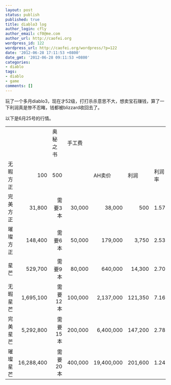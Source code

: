 ```yaml
---
layout: post
status: publish
published: true
title: diablo3 log
author_login: cfly
author_email: cf0@me.com
author_url: http://caofei.org
wordpress_id: 122
wordpress_url: http://caofei.org/wordpress/?p=122
date: '2012-06-28 17:11:53 +0800'
date_gmt: '2012-06-28 09:11:53 +0800'
categories:
- diablo
tags:
- diablo
- game
comments: []
---
```

<p>玩了一个多月diablo3，现在才52级，打打杀杀意思不大，想卖宝石赚钱，算了一下利润真是惨不忍睹，钱都被blizzard收回去了。</p>
<p>以下是6月25号的行情。</p>
<table width="474" border="0" cellspacing="0" cellpadding="0">
<colgroup>
<col width="68" />
<col width="81" />
<col width="68" />
<col width="62" />
<col width="81" />
<col width="62" />
<col width="52" /></colgroup>
<tbody>
<tr>
<td width="68" height="19">　</td>
<td width="81"> </td>
<td width="68">奥秘之书</td>
<td width="62">手工费</td>
<td width="81">　</td>
<td width="62">　</td>
<td width="52">　</td>
</tr>
<tr>
<td width="68" height="19">无暇方正</td>
<td align="right" width="81">100</td>
<td align="right" width="68">500</td>
<td>　</td>
<td width="81">AH卖价</td>
<td width="62">利润</td>
<td>利润率</td>
</tr>
<tr>
<td width="68" height="19">完美方正</td>
<td align="right" width="81">31,800</td>
<td align="right" width="68">需要3本</td>
<td align="right" width="62">30,000</td>
<td align="right" width="81">38,000</td>
<td align="right" width="62">500</td>
<td align="right" width="52">1.57</td>
</tr>
<tr>
<td width="68" height="19">璀璨方正</td>
<td align="right" width="81">148,400</td>
<td align="right" width="68">需要6本</td>
<td align="right" width="62">50,000</td>
<td align="right" width="81">179,000</td>
<td align="right" width="62">3,750</td>
<td align="right" width="52">2.53</td>
</tr>
<tr>
<td width="68" height="19">星芒</td>
<td align="right" width="81">529,700</td>
<td align="right" width="68">需要9本</td>
<td align="right" width="62">80,000</td>
<td align="right" width="81">640,000</td>
<td align="right" width="62">14,300</td>
<td align="right" width="52">2.70</td>
</tr>
<tr>
<td width="68" height="19">无暇星芒</td>
<td align="right" width="81">1,695,100</td>
<td align="right" width="68">需要12本</td>
<td align="right" width="62">100,000</td>
<td align="right" width="81">2,137,000</td>
<td align="right" width="62">121,350</td>
<td align="right" width="52">7.16</td>
</tr>
<tr>
<td width="68" height="19">完美星芒</td>
<td align="right" width="81">5,292,800</td>
<td align="right" width="68">需要15本</td>
<td align="right" width="62">200,000</td>
<td align="right" width="81">6,400,000</td>
<td align="right" width="62">147,200</td>
<td align="right" width="52">2.78</td>
</tr>
<tr>
<td width="68" height="17">璀璨星芒</td>
<td align="right" width="81">16,288,400</td>
<td align="right" width="68">需要20本</td>
<td align="right" width="62">400,000</td>
<td align="right" width="81">19,400,000</td>
<td align="right" width="62">201,600</td>
<td align="right" width="52">1.24</td>
</tr>
</tbody>
</table>
